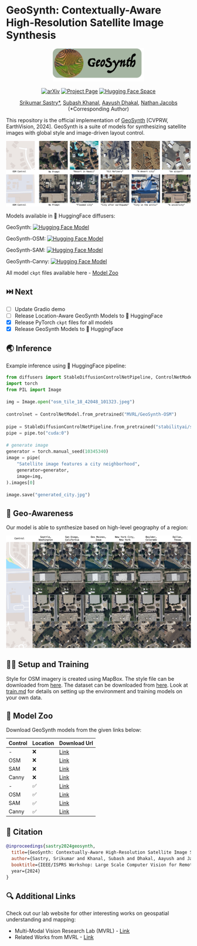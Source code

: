 # GeoSynth: Contextually-Aware High-Resolution Satellite Image Synthesis
<div align="center">
<img src="imgs/geosynth_logo.png" width="250">

[![arXiv](https://img.shields.io/badge/arXiv-2404.06637-red?style=flat&label=arXiv)](https://arxiv.org/abs/2404.06637)
[![Project Page](https://img.shields.io/badge/Project-Website-green)]()
[![Hugging Face Space](https://img.shields.io/badge/%F0%9F%A4%97%20HuggingFace-Spaces-yellow?style=flat&logo=hug)](https://huggingface.co/spaces/MVRL/GeoSynth)</center>

[Srikumar Sastry*](https://sites.wustl.edu/srikumarsastry/),
[Subash Khanal](https://subash-khanal.github.io/),
[Aayush Dhakal](https://scholar.google.com/citations?user=KawjT_8AAAAJ&hl=en),
[Nathan Jacobs](https://jacobsn.github.io/)
(*Corresponding Author)
</div>

This repository is the official implementation of [GeoSynth](https://arxiv.org/abs/2404.06637) [CVPRW, EarthVision, 2024].
GeoSynth is a suite of models for synthesizing satellite images with global style and image-driven layout control.

![](imgs/teaser_v2.jpg)

Models available in 🤗 HuggingFace diffusers:

GeoSynth: [![Hugging Face Model](https://img.shields.io/badge/%F0%9F%A4%97%20HuggingFace-Models-yellow?style=flat&logo=hug
)](https://huggingface.co/MVRL/GeoSynth)

GeoSynth-OSM: [![Hugging Face Model](https://img.shields.io/badge/%F0%9F%A4%97%20HuggingFace-Models-yellow?style=flat&logo=hug
)](https://huggingface.co/MVRL/GeoSynth-OSM)

GeoSynth-SAM: [![Hugging Face Model](https://img.shields.io/badge/%F0%9F%A4%97%20HuggingFace-Models-yellow?style=flat&logo=hug
)](https://huggingface.co/MVRL/GeoSynth-SAM)

GeoSynth-Canny: [![Hugging Face Model](https://img.shields.io/badge/%F0%9F%A4%97%20HuggingFace-Models-yellow?style=flat&logo=hug
)](https://huggingface.co/MVRL/GeoSynth-Canny)

All model `ckpt` files available here - [Model Zoo](#🐨-model-zoo) 

## ⏭️ Next
- [ ] Update Gradio demo
- [ ] Release Location-Aware GeoSynth Models to 🤗 HuggingFace
- [x] Release PyTorch `ckpt` files for all models
- [x] Release GeoSynth Models to 🤗 HuggingFace

## 🌏 Inference
Example inference using 🤗 HuggingFace pipeline:
```python
from diffusers import StableDiffusionControlNetPipeline, ControlNetModel
import torch
from PIL import Image

img = Image.open("osm_tile_18_42048_101323.jpeg")

controlnet = ControlNetModel.from_pretrained("MVRL/GeoSynth-OSM")

pipe = StableDiffusionControlNetPipeline.from_pretrained("stabilityai/stable-diffusion-2-1-base", controlnet=controlnet)
pipe = pipe.to("cuda:0")

# generate image
generator = torch.manual_seed(10345340)
image = pipe(
    "Satellite image features a city neighborhood",
    generator=generator,
    image=img,
).images[0]

image.save("generated_city.jpg")
```

## 📍 Geo-Awareness

Our model is able to synthesize based on high-level geography of a region:

<div align="center">
<img src="imgs/location_sample_2.jpg"></img>
</div>

## 🧑‍💻 Setup and Training
Style for OSM imagery is created using MapBox. The style file can be downloaded from [here](https://wustl.box.com/s/087sja3r137jotfbmy99svcysaamhsir). The dataset can be downloaded from [here](https://wustl.box.com/s/lxuopink74nf32u869v7ea42jlh6jkck).
Look at [train.md](/scripts/train.md) for details on setting up the environment and training models on your own data.

## 🐨 Model Zoo
Download GeoSynth models from the given links below:

|Control|Location|Download Url|
|----------|--------|----------|
|-|❌|[Link](https://huggingface.co/MVRL/GeoSynth/blob/main/sd-base-geosynth.ckpt)|
|OSM|❌|[Link](https://huggingface.co/MVRL/GeoSynth-OSM/blob/main/geosynth-osm-text.ckpt)|
|SAM|❌| [Link](https://huggingface.co/MVRL/GeoSynth-SAM/blob/main/geosynth_sam.ckpt)|
|Canny|❌| [Link](https://huggingface.co/MVRL/GeoSynth-Canny/blob/main/geosynth_canny_text-v1.ckpt)|
|-|✅|[Link](https://huggingface.co/MVRL/GeoSynth-Location/blob/main/geosynth_sd_loc-v3.ckpt)|
|OSM|✅|[Link](https://huggingface.co/MVRL/GeoSynth-Location/blob/main/geosynth_osm_text_loc-v2.ckpt)|
|SAM|✅| [Link]()|
|Canny|✅| [Link](https://huggingface.co/MVRL/GeoSynth-Location-Canny/blob/main/geosynth_loc_canny.ckpt)|


## 📑 Citation

```bibtex
@inproceedings{sastry2024geosynth,
  title={GeoSynth: Contextually-Aware High-Resolution Satellite Image Synthesis},
  author={Sastry, Srikumar and Khanal, Subash and Dhakal, Aayush and Jacobs, Nathan},
  booktitle={IEEE/ISPRS Workshop: Large Scale Computer Vision for Remote Sensing (EARTHVISION),
  year={2024}
}
```

## 🔍 Additional Links
Check out our lab website for other interesting works on geospatial understanding and mapping:
* Multi-Modal Vision Research Lab (MVRL) - [Link](https://mvrl.cse.wustl.edu/)
* Related Works from MVRL - [Link](https://mvrl.cse.wustl.edu/publications/)
